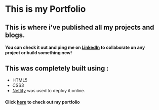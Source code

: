 # This is my Portfolio

## This is where i've published all my projects and blogs.

#### You can check it out and ping me on [LinkedIn](https://www.linkedin.com/in/keshav-naganathan/) to collaborate on any project or build something new!

## This was completely built using :

- HTML5
- CSS3
- [Netlify](https://www.netlify.com/) was used to deploy it online.

#### Click [here](https://this-is-keshav.netlify.app/) to check out my portfolio
